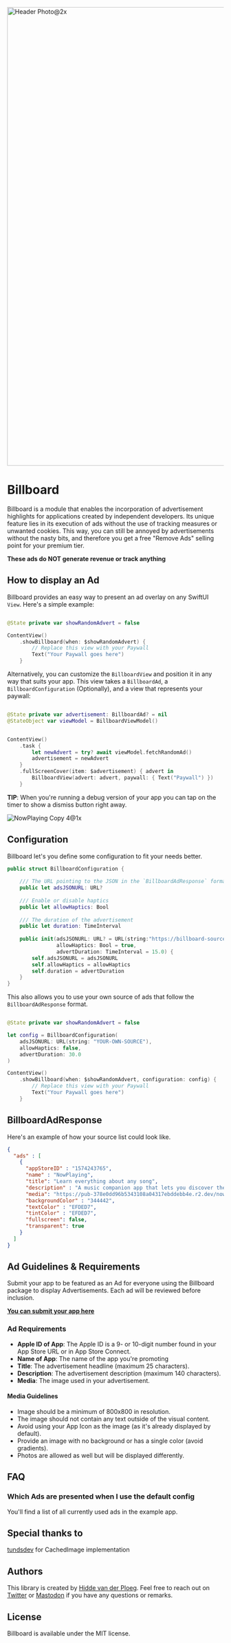 
<img width="1067" alt="Header Photo@2x" src="https://github.com/hiddevdploeg/Billboard/assets/5016984/b3c6c38d-eff9-4114-b011-d3a46a0993f2">

# Billboard
Billboard is a module that enables the incorporation of advertisement highlights for applications created by independent developers. Its unique feature lies in its execution of ads without the use of tracking measures or unwanted cookies. This way, you can still be annoyed by advertisements without the nasty bits, and therefore you get a free "Remove Ads" selling point for your premium tier.

**These ads do NOT generate revenue or track anything**


## How to display an Ad

Billboard provides an easy way to present an ad overlay on any SwiftUI `View`. Here's a simple example:

```swift

@State private var showRandomAdvert = false

ContentView()
    .showBillboard(when: $showRandomAdvert) {
        // Replace this view with your Paywall
        Text("Your Paywall goes here")
    }

```

Alternatively, you can customize the `BillboardView` and position it in any way that suits your app. This view takes a `BillboardAd`, a `BillboardConfiguration` (Optionally), and a view that represents your paywall:

```swift

@State private var advertisement: BillboardAd? = nil
@StateObject var viewModel = BillboardViewModel()


ContentView()
    .task {
        let newAdvert = try? await viewModel.fetchRandomAd()
        advertisement = newAdvert
    }   
    .fullScreenCover(item: $advertisement) { advert in
        BillboardView(advert: advert, paywall: { Text("Paywall") })
    }

```

**TIP**: When you're running a debug version of your app you can tap on the timer to show a dismiss button right away.

![NowPlaying Copy 4@1x](https://github.com/hiddevdploeg/Billboard/assets/5016984/cbddccf6-0870-4446-9941-792151c090be)

## Configuration

Billboard let's you define some configuration to fit your needs better.

``` swift
public struct BillboardConfiguration {
    
    /// The URL pointing to the JSON in the `BillboardAdResponse` format.
    public let adsJSONURL: URL?
    
    /// Enable or disable haptics
    public let allowHaptics: Bool
    
    /// The duration of the advertisement
    public let duration: TimeInterval
    
    public init(adsJSONURL: URL? = URL(string:"https://billboard-source.vercel.app/ads.json"),
                allowHaptics: Bool = true,
                advertDuration: TimeInterval = 15.0) {
        self.adsJSONURL = adsJSONURL
        self.allowHaptics = allowHaptics
        self.duration = advertDuration
    }
}
```

This also allows you to use your own source of ads that follow the `BillboardAdResponse` format.

```swift

@State private var showRandomAdvert = false

let config = BillboardConfiguration(
    adsJSONURL: URL(string: "YOUR-OWN-SOURCE"),
    allowHaptics: false,
    advertDuration: 30.0
)

ContentView()
    .showBillboard(when: $showRandomAdvert, configuration: config) {
        // Replace this view with your Paywall
        Text("Your Paywall goes here")
    }

```


## BillboardAdResponse
Here's an example of how your source list could look like.

```json
{
  "ads" : [
    {
      "appStoreID" : "1574243765",
      "name" : "NowPlaying",
      "title": "Learn everything about any song",
      "description" : "A music companion app that lets you discover the stories behind and song, album or artist.",
      "media": "https://pub-378e0dd96b5343108a04317ebddebb4e.r2.dev/nowplaying.png",
      "backgroundColor" : "344442",
      "textColor" : "EFDED7",
      "tintColor" : "EFDED7",
      "fullscreen": false,
      "transparent": true
    }
  ]
}

```


## Ad Guidelines & Requirements
Submit your app to be featured as an Ad for everyone using the Billboard package to display Advertisements.
Each ad will be reviewed before inclusion.

**[You can submit your app here](https://forms.gle/nWV4dT3taBF62WXbA)**

### Ad Requirements
- **Apple ID of App**: The Apple ID is a 9- or 10-digit number found in your App Store URL or in App Store Connect.
- **Name of App**: The name of the app you're promoting
- **Title**: The advertisement headline (maximum 25 characters).
- **Description**: The advertisement description (maximum 140 characters).
- **Media**: The image used in your advertisement.

#### Media Guidelines
- Image should be a minimum of 800x800 in resolution.
- The image should not contain any text outside of the visual content.
- Avoid using your App Icon as the image (as it's already displayed by default).
- Provide an image with no background or has a single color (avoid gradients).
- Photos are allowed as well but will be displayed differently.

## FAQ
### Which Ads are presented when I use the default config
You'll find a list of all currently used ads in the example app.

## Special thanks to
[tundsdev](https://twitter.com/tundsdev) for CachedImage implementation

## Authors
This library is created by [Hidde van der Ploeg](https://hidde.design). Feel free to reach out on [Twitter](https://twitter.com/hiddevdploeg) or [Mastodon](https://mastodon.design/@hidde) if you have any questions or remarks.

## License
Billboard is available under the MIT license.
